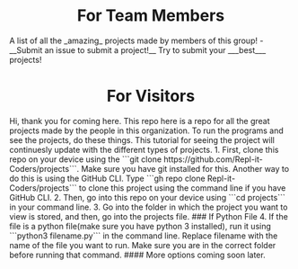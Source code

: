 <h1 align='center'>For Team Members</h1>
A list of all the _amazing_ projects made by members of this group! - __Submit an issue to submit a project!__ Try to submit your ___best___ projects!

<h1 align='center'>For Visitors</h1>
Hi, thank you for coming here. This repo here is a repo for all the great projects made by the people in this organization. To run the programs and see the projects, do these things. This tutorial for seeing the project will continuesly update with the different types of projects.
1. First, clone this repo on your device using the ```git clone https://github.com/Repl-it-Coders/projects```. Make sure you have git installed for this. Another way to do this is using the GitHub CLI. Type ```gh repo clone Repl-it-Coders/projects``` to clone this project using the command line if you have GitHub CLI.
2. Then, go into this repo on your device using ```cd projects``` in your command line.
3. Go into the folder in which the project you want to view is stored, and then, go into the projects file.
### If Python File
4. If the file is a python file(make sure you have python 3 installed), run it using ```python3 filename.py``` in the command line. Replace filename with the name of the file you want to run. Make sure you are in the correct folder before running that command.
#### More options coming soon later.
